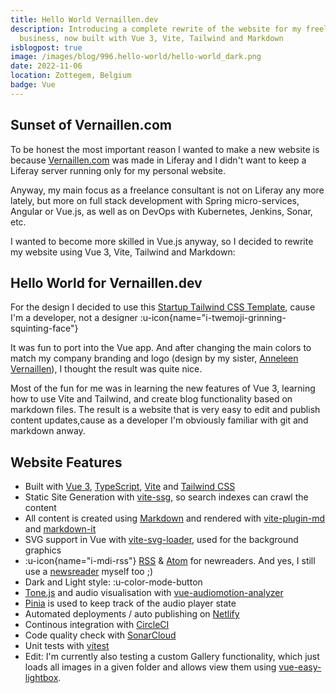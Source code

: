 ```yaml
---
title: Hello World Vernaillen.dev
description: Introducing a complete rewrite of the website for my freelance
  business, now built with Vue 3, Vite, Tailwind and Markdown
isblogpost: true
image: /images/blog/996.hello-world/hello-world_dark.png
date: 2022-11-06
location: Zottegem, Belgium
badge: Vue
---
```


## Sunset of Vernaillen.com

To be honest the most important reason I wanted to make a new website is because [Vernaillen.com](https://www.vernaillen.com) was made in Liferay and I didn't want to keep a Liferay server running only for my personal website.

Anyway, my main focus as a freelance consultant is not on Liferay any more lately, but more on full stack development with Spring micro-services, Angular or Vue.js, as well as on DevOps with Kubernetes, Jenkins, Sonar, etc.

I wanted to become more skilled in Vue.js anyway, so I decided to rewrite my website using Vue 3, Vite, Tailwind and Markdown:

## Hello World for Vernaillen.dev

For the design I decided to use this [Startup Tailwind CSS Template](https://tailwindtemplates.co/templates/startup), cause I'm a developer, not a designer :u-icon{name="i-twemoji-grinning-squinting-face"}

It was fun to port into the Vue app. And after changing the main colors to match my company branding and logo (design by my sister, [Anneleen Vernaillen](https://www.anneleenvernaillen.com)), I thought the result was quite nice.

Most of the fun for me was in learning the new features of Vue 3, learning how to use Vite and Tailwind, and create blog functionality based on markdown files. The result is a website that is very easy to edit and publish content updates,cause as a developer I'm obviously familiar with git and markdown anway.

## Website Features

- Built with [Vue 3](https://vuejs.org/), [TypeScript](https://vuejs.org/guide/typescript/overview.html), [Vite](https://vitejs.dev/) and [Tailwind CSS](https://tailwindcss.com/)
- Static Site Generation with [vite-ssg](https://github.com/antfu/vite-ssg), so search indexes can crawl the content
- All content is created using [Markdown](https://daringfireball.net/projects/markdown/) and rendered with [vite-plugin-md](https://github.com/antfu/vite-plugin-md) and [markdown-it](https://markdown-it.github.io/)
- SVG support in Vue with [vite-svg-loader](https://github.com/jpkleemans/vite-svg-loader), used for the background graphics
- :u-icon{name="i-mdi-rss"} [RSS](https://vernaillen.dev/feed.xml) & [Atom](https://vernaillen.dev/feed.xml) for newreaders. And yes, I still use a [newsreader](https://feedly.com) myself too ;)
- Dark and Light style: :u-color-mode-button
- [Tone.js](https://tonejs.github.io/) and audio visualisation with [vue-audiomotion-analyzer](https://vue-audiomotion-analyzer.dev/)
- [Pinia](https://pinia.vuejs.org/) is used to keep track of the audio player state
- Automated deployments / auto publishing on [Netlify](https://www.netlify.com/)
- Continous integration with [CircleCI](https://app.circleci.com/pipelines/github/vernaillen/vernaillen.dev?filter=all)
- Code quality check with [SonarCloud](https://sonarcloud.io/summary/new_code?id=vernaillen.dev)
- Unit tests with [vitest](https://vitest.dev/)
- Edit: I'm currently also testing a custom Gallery functionality, which just loads all images in a given folder and allows view them using [vue-easy-lightbox](https://onycat.com/vue-easy-lightbox/).
